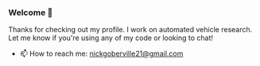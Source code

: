 ### Welcome 👋

Thanks for checking out my profile. I work on automated vehicle research. Let me know if you're using any of my code or looking to chat!

- 📫 How to reach me: nickgoberville21@gmail.com
